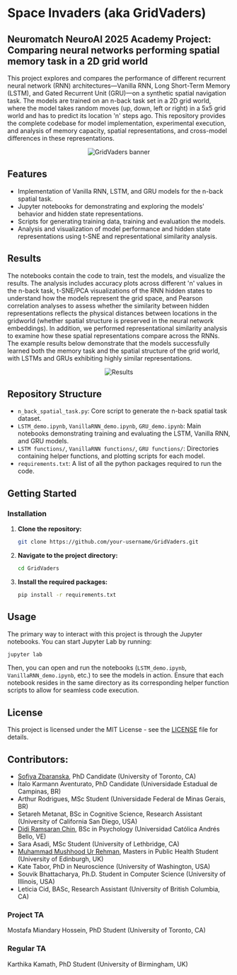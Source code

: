 # Space Invaders (aka GridVaders)

## Neuromatch NeuroAI 2025 Academy Project: Comparing neural networks performing spatial memory task in a 2D grid world

This project explores and compares the performance of different recurrent neural network (RNN) architectures—Vanilla RNN, Long Short-Term Memory (LSTM), and Gated Recurrent Unit (GRU)—on a synthetic spatial navigation task. The models are trained on an n-back task set in a 2D grid world, where the model takes random moves (up, down, left or right) in a 5x5 grid world and has to predict its location 'n' steps ago. This repository provides the complete codebase for model implementation, experimental execution, and analysis of memory capacity, spatial representations, and cross-model differences in these representations.

<div align="center">
  <img alt="GridVaders banner" src="https://github.com/user-attachments/assets/4913e710-1833-4ab3-b81e-6013b3ba903c" />
</div>

## Features

*   Implementation of Vanilla RNN, LSTM, and GRU models for the n-back spatial task.
*   Jupyter notebooks for demonstrating and exploring the models' behavior and hidden state representations.
*   Scripts for generating training data, training and evaluation the models.
*   Analysis and visualization of model performance and hidden state representations using t-SNE and representational similarity analysis.

## Results

The notebooks contain the code to train, test the models, and visualize the results. The analysis includes accuracy plots across different 'n' values in the n-back task, t-SNE/PCA visualizations of the RNN hidden states to understand how the models represent the grid space, and Pearson correlation analyses to assess whether the similarity between hidden representations reflects the physical distances between locations in the gridworld (whether spatial structure is preserved in the neural network embeddings). In addition, we performed representational similarity analysis to examine how these spatial representations compare across the RNNs. The example results below demonstrate that the models successfully learned both the memory task and the spatial structure of the grid world, with LSTMs and GRUs exhibiting highly similar representations.

<div align="center">
  <img alt="Results" src="https://github.com/user-attachments/assets/82a90f60-8bca-4c3a-a5d9-82dceb3412f4" />
</div>

## Repository Structure

-   `n_back_spatial_task.py`: Core script to generate the n-back spatial task dataset.
-   `LSTM_demo.ipynb`, `VanillaRNN_demo.ipynb`, `GRU_demo.ipynb`: Main notebooks demonstrating training and evaluating the LSTM, Vanilla RNN, and GRU models.
-   `LSTM functions/`, `VanillaRNN functions/`, `GRU functions/`: Directories containing helper functions, and plotting scripts for each model.
-   `requirements.txt`: A list of all the python packages required to run the code.

## Getting Started

### Installation

1.  **Clone the repository:**
    ```bash
    git clone https://github.com/your-username/GridVaders.git
    ```
2.  **Navigate to the project directory:**
    ```bash
    cd GridVaders
    ```
3.  **Install the required packages:**
    ```bash
    pip install -r requirements.txt
    ```

## Usage

The primary way to interact with this project is through the Jupyter notebooks. You can start Jupyter Lab by running:

```bash
jupyter lab
```

Then, you can open and run the notebooks (`LSTM_demo.ipynb`, `VanillaRNN_demo.ipynb`, etc.) to see the models in action. Ensure that each notebook resides in the same directory as its corresponding helper function scripts to allow for seamless code execution.

## License

This project is licensed under the MIT License - see the [LICENSE](LICENSE) file for details.

## Contributors:
* [Sofiya Zbaranska](http://github.com/neur1s), PhD Candidate (University of Toronto, CA)
* Ítalo Karmann Aventurato, PhD Candidate (Universidade Estadual de Campinas, BR)
* Arthur Rodrigues, MSc Student (Universidade Federal de Minas Gerais, BR)
* Setareh Metanat, BSc in Cognitive Science, Research Assistant (University of California San Diego, USA)
* [Didi Ramsaran Chin](https://neurodidi.github.io/), BSc in Psychology (Universidad Católica Andrés Bello, VE)
* Sara Asadi, MSc Student (University of Lethbridge, CA)
* [Muhammad Mushhood Ur Rehman](https://www.linkedin.com/in/RehmanMushhood), Masters in Public Health Student (University of Edinburgh, UK)
* Kate Tabor, PhD in Neuroscience (University of Washington, USA)
* Souvik Bhattacharya, Ph.D. Student in Computer Science (University of Illinois, USA)
* Leticia Cid, BASc, Research Assistant (University of British Columbia, CA)

### Project TA
Mostafa Miandary Hossein, PhD Student (University of Toronto, CA)

### Regular TA
Karthika Kamath, PhD Student (University of Birmingham, UK)
